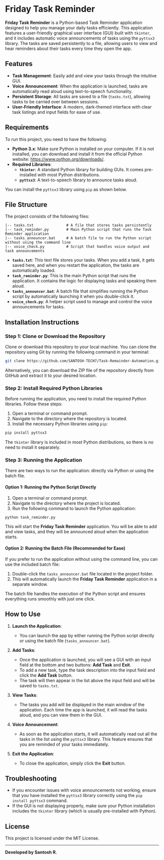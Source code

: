 
# Friday Task Reminder

**Friday Task Reminder** is a Python-based Task Reminder application designed to help you manage your daily tasks efficiently. This application features a user-friendly graphical user interface (GUI) built with `tkinter`, and it includes automatic voice announcements of tasks using the `pyttsx3` library. The tasks are saved persistently to a file, allowing users to view and hear reminders about their tasks every time they open the app.

## Features

- **Task Management**: Easily add and view your tasks through the intuitive GUI.
- **Voice Announcement**: When the application is launched, tasks are automatically read aloud using text-to-speech functionality.
- **Persistent Storage**: All tasks are saved to a file (`tasks.txt`), allowing tasks to be carried over between sessions.
- **User-Friendly Interface**: A modern, dark-themed interface with clear task listings and input fields for ease of use.

## Requirements

To run this project, you need to have the following:

- **Python 3.x**: Make sure Python is installed on your computer. If it is not installed, you can download and install it from the official Python website: https://www.python.org/downloads/.
- **Required Libraries**:
  - **`tkinter`**: A standard Python library for building GUIs. It comes pre-installed with most Python distributions.
  - **`pyttsx3`**: A text-to-speech library to announce tasks aloud.

You can install the `pyttsx3` library using `pip` as shown below.

## File Structure

The project consists of the following files:

```
|-- tasks.txt               # A file that stores tasks persistently
|-- task_reminder.py        # Main Python script that runs the Task Reminder application
|-- tasks_announcer.bat     # A batch file to run the Python script without using the command line
|-- voice_check.py          # Script that handles voice output and task announcements
```

- **`tasks.txt`**: This text file stores your tasks. When you add a task, it gets saved here, and when you restart the application, the tasks are automatically loaded.
- **`task_reminder.py`**: This is the main Python script that runs the application. It contains the logic for displaying tasks and speaking them aloud.
- **`tasks_announcer.bat`**: A batch file that simplifies running the Python script by automatically launching it when you double-click it.
- **`voice_check.py`**: A helper script used to manage and control the voice announcements for tasks.

## Installation Instructions

### Step 1: Clone or Download the Repository

Clone or download this repository to your local machine. You can clone the repository using Git by running the following command in your terminal:

```bash
git clone https://github.com/SANTOSH-TECH7/Task-Remainder-Automation.git
```

Alternatively, you can download the ZIP file of the repository directly from GitHub and extract it to your desired location.

### Step 2: Install Required Python Libraries

Before running the application, you need to install the required Python libraries. Follow these steps:

1. Open a terminal or command prompt.
2. Navigate to the directory where the repository is located.
3. Install the necessary Python libraries using `pip`:

```bash
pip install pyttsx3
```

The `tkinter` library is included in most Python distributions, so there is no need to install it separately.

### Step 3: Running the Application

There are two ways to run the application: directly via Python or using the batch file.

#### Option 1: Running the Python Script Directly

1. Open a terminal or command prompt.
2. Navigate to the directory where the project is located.
3. Run the following command to launch the Python application:

```bash
python task_reminder.py
```

This will start the **Friday Task Reminder** application. You will be able to add and view tasks, and they will be announced aloud when the application starts.

#### Option 2: Running the Batch File (Recommended for Ease)

If you prefer to run the application without using the command line, you can use the included batch file:

1. Double-click the `tasks_announcer.bat` file located in the project folder.
2. This will automatically launch the **Friday Task Reminder** application in a separate window.

The batch file handles the execution of the Python script and ensures everything runs smoothly with just one click.

## How to Use

1. **Launch the Application**: 
   - You can launch the app by either running the Python script directly or using the batch file (`tasks_announcer.bat`).
   
2. **Add Tasks**:
   - Once the application is launched, you will see a GUI with an input field at the bottom and two buttons: **Add Task** and **Exit**.
   - To add a new task, type the task description into the input field and click the **Add Task** button.
   - The task will then appear in the list above the input field and will be saved to `tasks.txt`.

3. **View Tasks**:
   - The tasks you add will be displayed in the main window of the application. Each time the app is launched, it will read the tasks aloud, and you can view them in the GUI.

4. **Voice Announcement**:
   - As soon as the application starts, it will automatically read out all the tasks in the list using the `pyttsx3` library. This feature ensures that you are reminded of your tasks immediately.

5. **Exit the Application**:
   - To close the application, simply click the **Exit** button.

## Troubleshooting

- If you encounter issues with voice announcements not working, ensure that you have installed the `pyttsx3` library correctly using the `pip install pyttsx3` command.
- If the GUI is not displaying properly, make sure your Python installation includes the `tkinter` library (which is usually pre-installed with Python).

## License

This project is licensed under the MIT License.

---

**Developed by Santosh R.**

